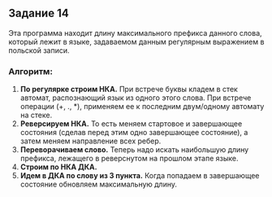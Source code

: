## **Задание 14**
Эта программа находит длину максимального префикса данного слова,
который лежит в языке, задаваемом данным регулярным выражением в польской записи.

### **Алгоритм:**
1. **По регулярке строим НКА.** При встрече буквы кладем в стек автомат, распознающий язык из одного этого слова. 
При встрече операции (+, ., *), применяем ее к последним двум/одному автомату на стеке.
2. **Реверсируем НКА.** То есть меняем стартовое и завершающее состояния (сделав перед этим одно завершающее состояние),
а затем меняем направление всех ребер.
3. **Переворачиваем слово.** Теперь надо искать наибольшую длину префикса, 
лежащего в реверснутом на прошлом этапе языке.
4. **Строим по НКА ДКА.**
5. **Идем в ДКА по слову из 3 пункта.** Когда попадаем в завершающее состояние обновляем максимальную длину.
